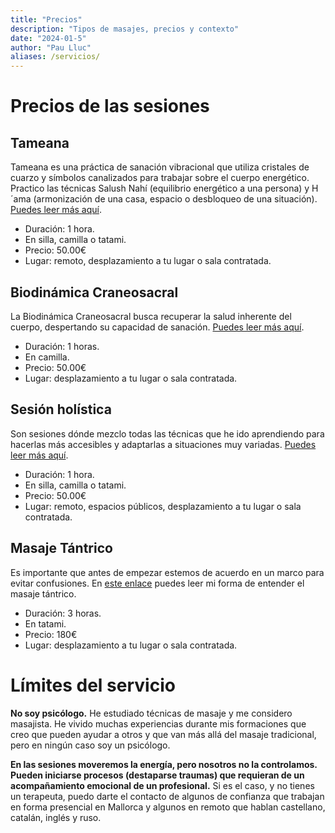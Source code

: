 ```yaml
---
title: "Precios"
description: "Tipos de masajes, precios y contexto"
date: "2024-01-5"
author: "Pau Lluc"
aliases: /servicios/
---
```

# Precios de las sesiones

## Tameana

Tameana es una práctica de sanación vibracional que utiliza cristales de cuarzo y símbolos canalizados para trabajar sobre el cuerpo energético. Practico las técnicas
Salush Nahí (equilibrio energético a una persona) y H´ama (armonización de una casa, espacio o desbloqueo de una situación). [Puedes leer más aquí](tameana.md).

- Duración: 1 hora.
- En silla, camilla o tatami.
- Precio: 50.00€
- Lugar: remoto, desplazamiento a tu lugar o sala contratada.

## Biodinámica Craneosacral

La Biodinámica Craneosacral busca recuperar la salud inherente del cuerpo, despertando su capacidad de
sanación. [Puedes leer más aquí](biodinamica_craneosacral.md).

- Duración: 1 horas.
- En camilla.
- Precio: 50.00€
- Lugar: desplazamiento a tu lugar o sala contratada.

## Sesión holística

Son sesiones dónde mezclo todas las técnicas que he ido aprendiendo para hacerlas más accesibles y adaptarlas a
situaciones muy variadas. [Puedes leer más aquí](masaje_holistico.md).

- Duración: 1 hora.
- En silla, camilla o tatami.
- Precio: 50.00€
- Lugar: remoto, espacios públicos, desplazamiento a tu lugar o sala contratada.

## Masaje Tántrico

Es importante que antes de empezar estemos de acuerdo en un marco para evitar confusiones.
En [este enlace](masaje_tantrico.md) puedes leer mi forma de entender el masaje tántrico.

- Duración: 3 horas.
- En tatami.
- Precio: 180€
- Lugar: desplazamiento a tu lugar o sala contratada.

# Límites del servicio

**No soy psicólogo.** He estudiado técnicas de masaje y me considero masajista. He vivido muchas experiencias durante
mis formaciones que creo que pueden ayudar a otros y que van más allá del masaje tradicional, pero en ningún caso soy un
psicólogo.

**En las sesiones moveremos la energía, pero nosotros no la controlamos. Pueden iniciarse procesos (destaparse
traumas) que requieran de un acompañamiento emocional de un profesional.** Si es el caso, y no tienes un terapeuta,
puedo darte el contacto de algunos de confianza que trabajan en forma presencial 
en Mallorca y algunos en remoto que hablan castellano, catalán, inglés y ruso.
